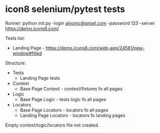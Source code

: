 # icon8 selenium/pytest tests
Runner: python init.py -login ainomc@gmail.com -password 123 -server https://demo.icons8.com/

Tests list:

- Landing Page - https://demo.icons8.com/web-app/24581/new-window#filled


Structure:

- Tests
    - Landing Page tests
- Context
    - Base Page Context - context/fixtures fo all pages
- Logic
    - Base Page Logic - tests logic fo all pages
- Locators
    - Base Page Locators - locators fo all pages
    - Landing Page Locators - locators fo landing pages

Empty context/logic/locators file not created.


